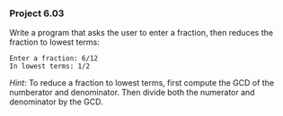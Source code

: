 ### Project 6.03
Write a program that asks the user to enter a fraction, then reduces the
fraction to lowest terms:

```
Enter a fraction: 6/12
In lowest terms: 1/2
```

*Hint*: To reduce a fraction to lowest terms, first compute the GCD of the
numberator and denominator. Then divide both the numerator and denominator by
the GCD.